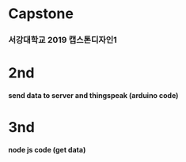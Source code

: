 # Capstone
### 서강대학교 2019 캡스톤디자인1

# 2nd

#### send data to server and thingspeak (arduino code)

# 3nd

#### node js code (get data) 
